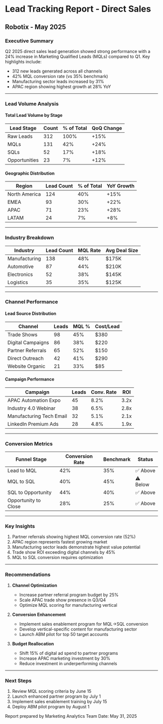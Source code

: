 # Lead Tracking Report - Direct Sales
## Robotix - May 2025

### Executive Summary

Q2 2025 direct sales lead generation showed strong performance with a 24% increase in Marketing Qualified Leads (MQLs) compared to Q1. Key highlights include:
- 312 new leads generated across all channels
- 42% MQL conversion rate (vs 35% benchmark)
- Manufacturing sector leads increased by 31%
- APAC region showing highest growth at 28% YoY

---

### Lead Volume Analysis

#### Total Lead Volume by Stage

| Lead Stage | Count | % of Total | QoQ Change |
|------------|--------|------------|------------|
| Raw Leads | 312 | 100% | +15% |
| MQLs | 131 | 42% | +24% |
| SQLs | 52 | 17% | +18% |
| Opportunities | 23 | 7% | +12% |

#### Geographic Distribution

| Region | Lead Count | % of Total | YoY Growth |
|--------|------------|------------|------------|
| North America | 124 | 40% | +15% |
| EMEA | 93 | 30% | +22% |
| APAC | 71 | 23% | +28% |
| LATAM | 24 | 7% | +8% |

---

### Industry Breakdown

| Industry | Lead Count | MQL Rate | Avg Deal Size |
|----------|------------|-----------|---------------|
| Manufacturing | 138 | 48% | $175K |
| Automotive | 87 | 44% | $210K |
| Electronics | 52 | 38% | $145K |
| Logistics | 35 | 35% | $125K |

---

### Channel Performance

#### Lead Source Distribution

| Channel | Leads | MQL % | Cost/Lead |
|---------|--------|--------|------------|
| Trade Shows | 98 | 45% | $380 |
| Digital Campaigns | 86 | 38% | $220 |
| Partner Referrals | 65 | 52% | $150 |
| Direct Outreach | 42 | 41% | $290 |
| Website Organic | 21 | 33% | $85 |

#### Campaign Performance

| Campaign | Leads | Conv. Rate | ROI |
|----------|--------|-------------|-----|
| APAC Automation Expo | 45 | 8.2% | 3.2x |
| Industry 4.0 Webinar | 38 | 6.5% | 2.8x |
| Manufacturing Tech Email | 32 | 5.1% | 2.1x |
| LinkedIn Premium Ads | 28 | 4.8% | 1.9x |

---

### Conversion Metrics

| Funnel Stage | Conversion Rate | Benchmark | Status |
|--------------|-----------------|------------|--------|
| Lead to MQL | 42% | 35% | ✅ Above |
| MQL to SQL | 40% | 45% | ⚠️ Below |
| SQL to Opportunity | 44% | 40% | ✅ Above |
| Opportunity to Close | 28% | 25% | ✅ Above |

---

### Key Insights

1. Partner referrals showing highest MQL conversion rate (52%)
2. APAC region represents fastest growing market
3. Manufacturing sector leads demonstrate highest value potential
4. Trade show ROI exceeding digital channels by 45%
5. MQL to SQL conversion requires optimization

---

### Recommendations

1. **Channel Optimization**
   - Increase partner referral program budget by 25%
   - Scale APAC trade show presence in Q3/Q4
   - Optimize MQL scoring for manufacturing vertical

2. **Conversion Enhancement**
   - Implement sales enablement program for MQL→SQL conversion
   - Develop vertical-specific content for manufacturing sector
   - Launch ABM pilot for top 50 target accounts

3. **Budget Reallocation**
   - Shift 15% of digital ad spend to partner programs
   - Increase APAC marketing investment by 30%
   - Reduce investment in underperforming channels

---

### Next Steps

1. Review MQL scoring criteria by June 15
2. Launch enhanced partner program by July 1
3. Implement sales enablement training by July 15
4. Deploy ABM pilot program by August 1

Report prepared by Marketing Analytics Team
Date: May 31, 2025